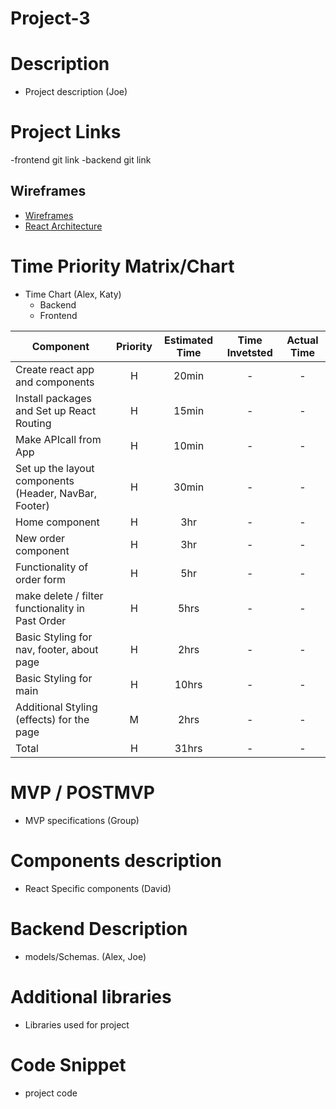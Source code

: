 # Project-3

# Description
- Project description (Joe)

# Project Links 
-frontend git link 
-backend git link

## Wireframes

- [Wireframes]()
- [React Architecture](https://www.figma.com/file/xaMLzFv4FNGUxbAU4Az9cV/React-Architecture?node-id=0%3A1)


# Time Priority Matrix/Chart
- Time Chart (Alex, Katy)
  - Backend
  - Frontend

| Component | Priority | Estimated Time | Time Invetsted | Actual Time |
| --- | :---: |  :---: | :---: | :---: |
| Create react app and components| H | 20min| - | - |
| Install packages and Set up React Routing | H | 15min| - | - |
| Make APIcall from App | H | 10min| - | - |
| Set up the layout components (Header, NavBar, Footer) | H | 30min | - | - |
| Home component | H | 3hr| - | - |
| New order component | H | 3hr| - | - |
| Functionality of order form | H | 5hr| - | - |
| make delete / filter functionality in Past Order | H | 5hrs| - | - |
| Basic Styling for nav, footer, about page | H | 2hrs| - | - |
| Basic Styling for main | H | 10hrs| - | - |
| Additional Styling (effects) for the page | M | 2hrs| - | - |
| Total | H | 31hrs| - | - |

# MVP / POSTMVP 
- MVP specifications (Group) 


# Components description
- React Specific components (David)

# Backend Description
- models/Schemas. (Alex, Joe)

# Additional libraries
- Libraries used for project

# Code Snippet 
- project code 


